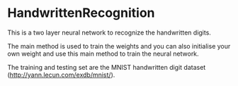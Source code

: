 # HandwrittenRecognition
This is a two layer neural network to recognize the handwritten digits. 

The main method is used to train the weights and you can also initialise your own weight and use this main method to train
the neural network.

The training and testing set are the MNIST handwritten digit dataset (http://yann.lecun.com/exdb/mnist/).
